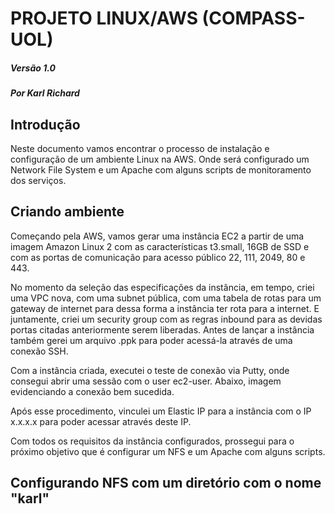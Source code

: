 # PROJETO LINUX/AWS (COMPASS-UOL)
##### Versão 1.0
##### Por Karl Richard
## Introdução

Neste documento vamos encontrar o processo de instalação e configuração de um ambiente Linux na AWS. Onde será configurado um Network File System e um Apache com alguns scripts de monitoramento dos serviços.

## Criando ambiente

Começando pela AWS, vamos gerar uma instância EC2 a partir de uma imagem Amazon Linux 2 com as características t3.small, 16GB de SSD e com as portas de comunicação para acesso público 22, 111, 2049, 80 e 443.

No momento da seleção das especificações da instância, em tempo, criei uma VPC nova, com uma subnet pública, com uma tabela de rotas para um gateway de internet para dessa forma a instância ter rota para a internet.
E juntamente, criei um security group com as regras inbound para as devidas portas citadas anteriormente serem liberadas.
Antes de lançar a instância também gerei um arquivo .ppk para poder acessá-la através de uma conexão SSH.

Com a instância criada, executei o teste de conexão via Putty, onde consegui abrir uma sessão com o user ec2-user. Abaixo, imagem evidenciando a conexão bem sucedida.

Após esse procedimento, vinculei um Elastic IP para a instância com o IP x.x.x.x para poder acessar através deste IP.

Com todos os requisitos da instância configurados, prossegui para o próximo objetivo que é configurar um NFS e um Apache com alguns scripts.

## Configurando NFS com um diretório com o nome "karl"


